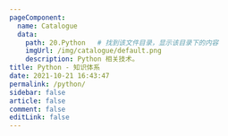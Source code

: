 ```yaml
---
pageComponent: 
  name: Catalogue
  data: 
    path: 20.Python   # 找到该文件目录，显示该目录下的内容
    imgUrl: /img/catalogue/default.png
    description: Python 相关技术。
title: Python - 知识体系
date: 2021-10-21 16:43:47
permalink: /python/
sidebar: false
article: false
comment: false
editLink: false
---
```


